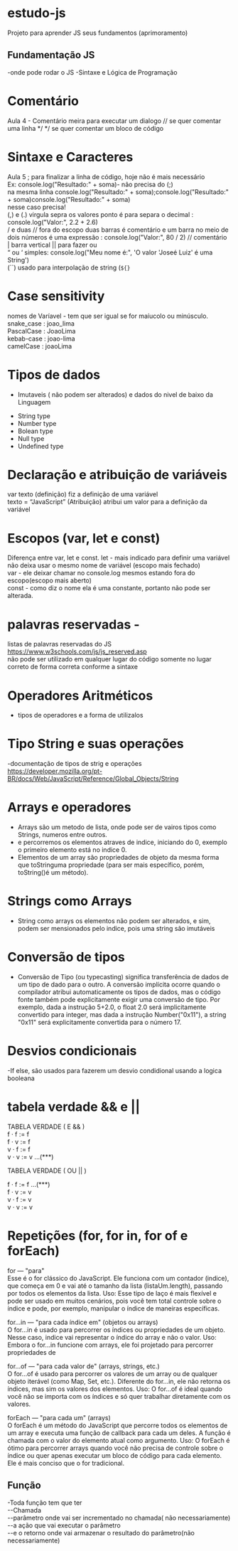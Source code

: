 # estudo-js
Projeto para aprender JS seus fundamentos (aprimoramento) 

## Fundamentação JS
-onde pode rodar o JS
-Sintaxe e Lógica de Programação
# Comentário
Aula 4 - Comentário
meira para executar um dialogo 
// se quer comentar uma linha 
*/  */ se quer comentar um bloco de código 
# Sintaxe e Caracteres 
Aula 5 ; para finalizar a linha de código, hoje não é mais necessário  
Ex: console.log("Resultado:" + soma)- não precisa do (;)  
na mesma linha console.log("Resultado:" + soma);console.log("Resultado:" + soma)console.log("Resultado:" + soma)  
nesse caso precisa!  
(,) e (.) virgula sepra os valores ponto é para separa o decimal : console.log("Valor:", 2.2 + 2.6)  
/  e duas // fora do escopo duas barras é comentário e um barra no meio de dois números é uma expressão : console.log("Valor:", 80 / 2) // comentário  
| barra vertical      || para fazer ou  
“ ou ‘ simples: console.log("Meu nome é:", 'O valor \'Joseé Luiz\' é uma String')  
(``) usado para interpolação de string  (`${}`

# Case sensitivity 

nomes de Varíavel  - tem que ser igual se for maíucolo ou minúsculo.  
snake_case : joao_lima  
PascalCase : JoaoLima  
kebab-case : joao-lima  
camelCase  : joaoLima  

# Tipos de dados 
* Imutaveis ( não podem ser alterados) e dados do nivel de baixo da Linguagem 
 - String type  
 - Number type  
 - Bolean type  
 - Null type  
 - Undefined type  
# Declaração e atribuição de variáveis
var texto (definição) fiz a definição de uma variável  
texto = “JavaScript” (Atribuição) atribui um valor para a   definição da variável  
# Escopos (var, let e const)
Diferença entre var, let e const.
let - mais indicado para definir uma variável não deixa usar o mesmo nome de variável (escopo mais fechado)  
var - ele deixar chamar no console.log mesmos estando fora do escopo(escopo mais aberto)  
const - como diz o nome ela é uma constante, portanto não pode ser alterada.  
# palavras reservadas - 
listas de palavras reservadas do JS https://www.w3schools.com/js/js_reserved.asp  
não pode ser utilizado em qualquer lugar do código somente no lugar correto de forma correta  conforme a sintaxe
# Operadores Aritméticos
- tipos de operadores e a forma de utilizalos  
# Tipo String e suas operações
-documentação de tipos de strig e operações  
https://developer.mozilla.org/pt-BR/docs/Web/JavaScript/Reference/Global_Objects/String
 
# Arrays e operadores
- Arrays são um metodo de lista, onde pode ser de vairos tipos como Strings, numeros entre outros.  
- e percorremos os elementos atraves de indice, iniciando do 0, exemplo o primeiro elemento está no indice 0.  
- Elementos de um array são propriedades de objeto da mesma forma que toStringuma propriedade (para ser mais específico, porém, toString()é um método).  
# Strings como Arrays
- String como arrays os elementos não podem ser alterados, e sim, podem ser mensionados pelo indice, pois uma string são imutáveis  
# Conversão de tipos
- Conversão de Tipo (ou typecasting) significa transferência de dados de um tipo de dado para o outro. A conversão implícita ocorre quando o compilador atribui automaticamente os tipos de dados, mas o código fonte também pode explicitamente exigir uma conversão de tipo. Por exemplo, dada a instrução 5+2.0, o float 2.0 será implicitamente convertido para integer, mas dada a instrução Number("0x11"), a string "0x11" será explicitamente convertida para o número 17.
# Desvios condicionais
-If else, são usados para fazerem um desvio condidional usando a logica booleana
#  tabela verdade && e ||
TABELA VERDADE ( E && )  
 f · f := f  
 f · v := f  
 v · f := f  
 v · v := v ...(***)  
 
TABELA VERDADE ( OU || )  

f · f := f ...(***)  
f · v := v  
v · f := v  
v · v := v  
# Repetições (for, for in, for of e forEach)
for — "para"  
Esse é o for clássico do JavaScript. Ele funciona com um contador (indice), que começa em 0 e vai até o tamanho da lista (listaUm.length), passando por todos os elementos da lista.  Uso: Esse tipo de laço é mais flexível e pode ser usado em muitos cenários, pois você tem total controle sobre o índice e pode, por exemplo, manipular o índice de maneiras específicas.  

for...in — "para cada índice em" (objetos ou arrays)  
O for...in é usado para percorrer os índices ou propriedades de um objeto. Nesse caso, indice vai representar o índice do array e não o valor. Uso: Embora o for...in funcione com   arrays, ele foi projetado para percorrer propriedades de  

for...of — "para cada valor de" (arrays, strings, etc.)  
O for...of é usado para percorrer os valores de um array ou de qualquer objeto iterável (como Map, Set, etc.). Diferente do for...in, ele não retorna os índices, mas sim os valores   dos elementos. Uso: O for...of é ideal quando você não se importa com os índices e só quer trabalhar diretamente com os valores.  

forEach — "para cada um" (arrays)  
O forEach é um método do JavaScript que percorre todos os elementos de um array e executa uma função de callback para cada um deles. A função é chamada com o valor do elemento atual   como argumento. Uso: O forEach é ótimo para percorrer arrays quando você não precisa de controle sobre o índice ou quer apenas executar um bloco de código para cada elemento. Ele é   mais conciso que o for tradicional.  
## Função
-Toda função tem que ter   
--Chamada  
--parâmetro onde vai ser incrementado no chamada( não necessariamente)  
--a ação que vai executar o parâmetro  
--e o retorno onde vai armazenar o resultado do parâmetro(não necessariamente)  
